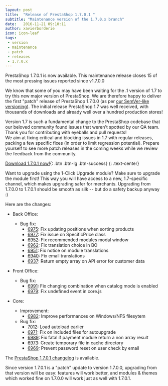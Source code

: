 ```yaml
---
layout: post
title:  "Release of PrestaShop 1.7.0.1 "
subtitle: "Maintenance version of the 1.7.0.x branch"
date:   2016-11-21 09:10:11
author: xavierborderie
icon: icon-leaf
tags:
 - version
 - maintenance
 - patch
 - releases
 - 1.7.0.x
---
```


PrestaShop 1.7.0.1 is now available. This maintenance release closes 15 of the most pressing issues reported since v1.7.0.0

We know that some of you may have been waiting for the .1 version of 1.7 to try this new major version of PrestaShop. We are therefore happy to deliver the first "patch" release of PrestaShop 1.7.0.0 (as per [our SemVer-like versioning](http://build.prestashop.com/news/a-more-semantic-versioning-scheme/)). The initial release PrestaShop 1.7 was well received, with thousands of downloads and already well over a hundred production stores!

Version 1.7 is such a fundamental change to the PrestaShop codebase that our beloved community found issues that weren't spotted by our QA team. Thank you for contributing with eyeballs and pull requests!  
We aim at fixing critical and blocking issues in 1.7 with regular releases, packing a few specific fixes (in order to limit regression potential). Prepare yourself to see more patch releases in the coming weeks while we review the feedback from the community.

[Download 1.7.0.1 now!](https://www.prestashop.com/en/download){: .btn .btn-lg .btn-success}
{: .text-center}

<div class="alert alert-important" role="alert">
Want to upgrade using the 1-Click Upgrade module? Make sure to upgrade the module first! This way you will have access to a new, 1.7-specific channel, which makes upgrading safer for merchants. Upgrading from 1.7.0.0 to 1.7.0.1 should be smooth as silk -- but do a safety backup anyway :)
</div>

Here are the changes:

 - Back Office:
   - Bug fix:
     - [6975](https://github.com/PrestaShop/PrestaShop/pull/6975): Fix updating positions when sorting products
     - [6977](https://github.com/PrestaShop/PrestaShop/pull/6977): Fix issue on SpecificPrice class
     - [6952](https://github.com/PrestaShop/PrestaShop/pull/6952): Fix recommended modules modal window
     - [6962](https://github.com/PrestaShop/PrestaShop/pull/6962): Fix translation choice in BO
     - [6951](https://github.com/PrestaShop/PrestaShop/pull/6951): Fix notice on module translations
     - [6940](https://github.com/PrestaShop/PrestaShop/pull/6940): Fix email translations
     - [6937](https://github.com/PrestaShop/PrestaShop/pull/6937): Return empty array on API error for customer data

 - Front Office:
   - Bug fix:
     - [6991](https://github.com/PrestaShop/PrestaShop/pull/6991): Fix changing combination when catalog mode is enabled
     - [6979](https://github.com/PrestaShop/PrestaShop/pull/6979): Fix undefined event in core.js

 - Core:
   - Improvement:
     - [6982](https://github.com/PrestaShop/PrestaShop/pull/6982): Improve performances on Windows/NFS filesytem
   - Bug fix:
     - [7012](https://github.com/PrestaShop/PrestaShop/pull/7012): Load autoload earlier
     - [6971](https://github.com/PrestaShop/PrestaShop/pull/6971): Fix on included files for autoupgrade
     - [6989](https://github.com/PrestaShop/PrestaShop/pull/6989): Fix fatal if payment module return a non array result
     - [6973](https://github.com/PrestaShop/PrestaShop/pull/6973): Create temporary file in cache directory
     - [6969](https://github.com/PrestaShop/PrestaShop/pull/6969): Prevent password reset on user check by email

The [PrestaShop 1.7.0.1 changelog](https://www.prestashop.com/en/developers-versions/changelog/1.7.0.1-stable) is available.

Since version 1.7.0.1 is a "patch" update to version 1.7.0.0, upgrading from that version will be easy: features will work better, and modules & themes which worked fine on 1.7.0.0 will work just as well with 1.7.0.1.

